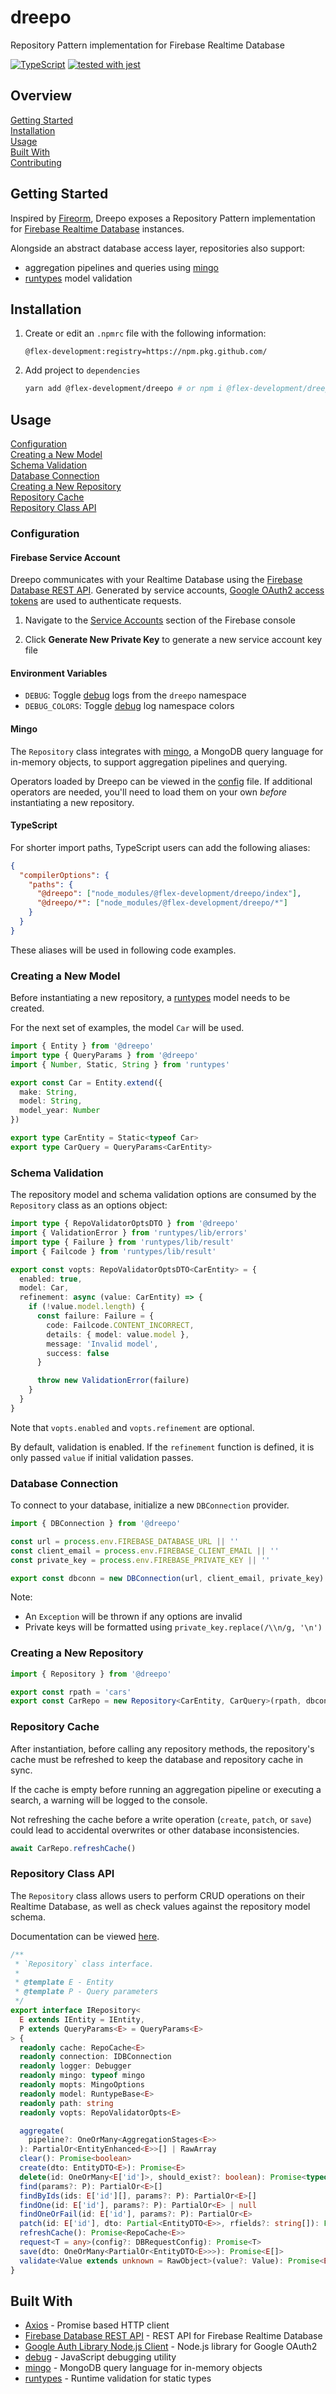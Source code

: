 # dreepo

Repository Pattern implementation for Firebase Realtime Database

[![TypeScript](https://badgen.net/badge/-/typescript?icon=typescript&label)](https://www.typescriptlang.org/)
[![tested with jest](https://img.shields.io/badge/tested_with-jest-99424f.svg)](https://github.com/facebook/jest)

## Overview

[Getting Started](#getting-started)  
[Installation](#installation)  
[Usage](#usage)  
[Built With](#built-with)  
[Contributing](docs/CONTRIBUTING.md)

## Getting Started

Inspired by [Fireorm][1], Dreepo exposes a Repository Pattern implementation for
[Firebase Realtime Database][2] instances.

Alongside an abstract database access layer, repositories also support:

- aggregation pipelines and queries using [mingo][3]
- [runtypes][4] model validation

## Installation

1. Create or edit an `.npmrc` file with the following information:

   ```utf-8
   @flex-development:registry=https://npm.pkg.github.com/
   ```

2. Add project to `dependencies`

   ```zsh
   yarn add @flex-development/dreepo # or npm i @flex-development/dreepo
   ```

## Usage

[Configuration](#configuration)  
[Creating a New Model](#creating-a-new-model)  
[Schema Validation](#schema-validation)  
[Database Connection](#database-connection)  
[Creating a New Repository](#creating-a-new-repository)  
[Repository Cache](#repository-cache)  
[Repository Class API](#repository-class-api)

### Configuration

#### Firebase Service Account

Dreepo communicates with your Realtime Database using the [Firebase Database
REST API][2]. Generated by service accounts, [Google OAuth2 access tokens][5]
are used to authenticate requests.

1. Navigate to the [Service Accounts][6] section of the Firebase console

2. Click **Generate New Private Key** to generate a new service account key file

#### Environment Variables

- `DEBUG`: Toggle [debug][7] logs from the `dreepo` namespace
- `DEBUG_COLORS`: Toggle [debug][7] log namespace colors

#### Mingo

The `Repository` class integrates with [mingo][3], a MongoDB query language for
in-memory objects, to support aggregation pipelines and querying.

Operators loaded by Dreepo can be viewed in the [config](src/config/mingo.ts)
file. If additional operators are needed, you'll need to load them on your own
_before_ instantiating a new repository.

#### TypeScript

For shorter import paths, TypeScript users can add the following aliases:

```json
{
  "compilerOptions": {
    "paths": {
      "@dreepo": ["node_modules/@flex-development/dreepo/index"],
      "@dreepo/*": ["node_modules/@flex-development/dreepo/*"]
    }
  }
}
```

These aliases will be used in following code examples.

### Creating a New Model

Before instantiating a new repository, a [runtypes][4] model needs to be
created.

For the next set of examples, the model `Car` will be used.

```typescript
import { Entity } from '@dreepo'
import type { QueryParams } from '@dreepo'
import { Number, Static, String } from 'runtypes'

export const Car = Entity.extend({
  make: String,
  model: String,
  model_year: Number
})

export type CarEntity = Static<typeof Car>
export type CarQuery = QueryParams<CarEntity>
```

### Schema Validation

The repository model and schema validation options are consumed by the
`Repository` class as an options object:

```typescript
import type { RepoValidatorOptsDTO } from '@dreepo'
import { ValidationError } from 'runtypes/lib/errors'
import type { Failure } from 'runtypes/lib/result'
import { Failcode } from 'runtypes/lib/result'

export const vopts: RepoValidatorOptsDTO<CarEntity> = {
  enabled: true,
  model: Car,
  refinement: async (value: CarEntity) => {
    if (!value.model.length) {
      const failure: Failure = {
        code: Failcode.CONTENT_INCORRECT,
        details: { model: value.model },
        message: 'Invalid model',
        success: false
      }

      throw new ValidationError(failure)
    }
  }
}
```

Note that `vopts.enabled` and `vopts.refinement` are optional.

By default, validation is enabled. If the `refinement` function is defined, it
is only passed `value` if initial validation passes.

### Database Connection

To connect to your database, initialize a new `DBConnection` provider.

```typescript
import { DBConnection } from '@dreepo'

const url = process.env.FIREBASE_DATABASE_URL || ''
const client_email = process.env.FIREBASE_CLIENT_EMAIL || ''
const private_key = process.env.FIREBASE_PRIVATE_KEY || ''

export const dbconn = new DBConnection(url, client_email, private_key)
```

Note:

- An `Exception` will be thrown if any options are invalid
- Private keys will be formatted using `private_key.replace(/\\n/g, '\n')`

### Creating a New Repository

```typescript
import { Repository } from '@dreepo'

export const rpath = 'cars'
export const CarRepo = new Repository<CarEntity, CarQuery>(rpath, dbconn, vopts)
```

### Repository Cache

After instantiation, before calling any repository methods, the repository's
cache must be refreshed to keep the database and repository cache in sync.

If the cache is empty before running an aggregation pipeline or executing a
search, a warning will be logged to the console.

Not refreshing the cache before a write operation (`create`, `patch`, or `save`)
could lead to accidental overwrites or other database inconsistencies.

```typescript
await CarRepo.refreshCache()
```

### Repository Class API

The `Repository` class allows users to perform CRUD operations on their Realtime
Database, as well as check values against the repository model schema.

Documentation can be viewed [here](src/repositories/repository.ts).

```typescript
/**
 * `Repository` class interface.
 *
 * @template E - Entity
 * @template P - Query parameters
 */
export interface IRepository<
  E extends IEntity = IEntity,
  P extends QueryParams<E> = QueryParams<E>
> {
  readonly cache: RepoCache<E>
  readonly connection: IDBConnection
  readonly logger: Debugger
  readonly mingo: typeof mingo
  readonly mopts: MingoOptions
  readonly model: RuntypeBase<E>
  readonly path: string
  readonly vopts: RepoValidatorOpts<E>

  aggregate(
    pipeline?: OneOrMany<AggregationStages<E>>
  ): PartialOr<EntityEnhanced<E>>[] | RawArray
  clear(): Promise<boolean>
  create(dto: EntityDTO<E>): Promise<E>
  delete(id: OneOrMany<E['id']>, should_exist?: boolean): Promise<typeof id>
  find(params?: P): PartialOr<E>[]
  findByIds(ids: E['id'][], params?: P): PartialOr<E>[]
  findOne(id: E['id'], params?: P): PartialOr<E> | null
  findOneOrFail(id: E['id'], params?: P): PartialOr<E>
  patch(id: E['id'], dto: Partial<EntityDTO<E>>, rfields?: string[]): Promise<E>
  refreshCache(): Promise<RepoCache<E>>
  request<T = any>(config?: DBRequestConfig): Promise<T>
  save(dto: OneOrMany<PartialOr<EntityDTO<E>>>): Promise<E[]>
  validate<Value extends unknown = RawObject>(value?: Value): Promise<E | Value>
}
```

## Built With

- [Axios][8] - Promise based HTTP client
- [Firebase Database REST API][2] - REST API for Firebase Realtime Database
- [Google Auth Library Node.js Client][9] - Node.js library for Google OAuth2
- [debug][9] - JavaScript debugging utility
- [mingo][3] - MongoDB query language for in-memory objects
- [runtypes][4] - Runtime validation for static types

[1]: https://github.com/wovalle/fireorm
[2]: https://firebase.google.com/docs/reference/rest/database
[3]: https://github.com/kofrasa/mingo
[4]: https://github.com/pelotom/runtypes
[5]: https://developers.google.com/identity/protocols/oauth2
[6]:
  https://console.firebase.google.com/project/_/settings/serviceaccounts/adminsdk
[7]: https://github.com/visionmedia/debug
[8]: https://github.com/axios/axios
[9]: https://github.com/googleapis/google-auth-library-nodejs
